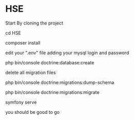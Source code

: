 # HSE

Start By cloning the project

cd HSE

composer install

edit your ".env" file adding your mysql login and password


php bin/console doctrine:database:create

delete all migration files

php bin/console doctrine:migrations:dump-schema

php bin/console doctrine:migrations:migrate

symfony serve

you should be good to go


